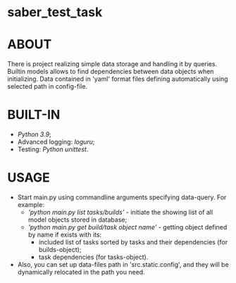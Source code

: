 # saber_test_task 

# ABOUT 
There is project realizing simple data storage and handling it by queries.
Builtin models allows to find dependencies between data objects when initializing.
Data contained in 'yaml' format files defining automatically using selected path in config-file.

# BUILT-IN
- _Python 3.9_;
- Advanced logging: _loguru_;
- Testing: _Python unittest_.

# USAGE
- Start main.py using commandline arguments specifying data-query. For example:
    - _'python main.py list tasks/builds'_ - initiate the showing list of all model objects stored in database;
    - _'python main.py get build/task *object name*'_ - getting object defined by name if exists with its:
        - included list of tasks sorted by tasks and their dependencies (for builds-object);
        - task dependencies (for tasks-object).
- Also, you can set up data-files path in 'src.static.config', and they will be dynamically relocated in the path you need.